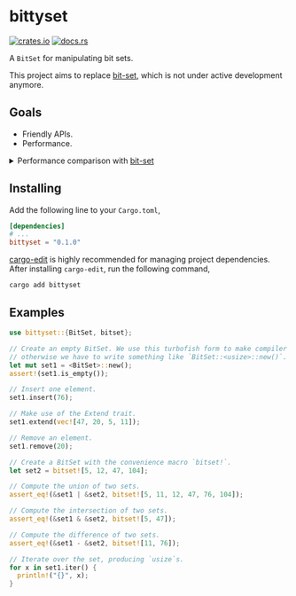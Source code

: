 # bittyset

[![crates.io](https://img.shields.io/crates/v/bittyset.svg)](https://crates.io/crates/bittyset)
[![docs.rs](https://docs.rs/bittyset/badge.svg)](https://docs.rs/bittyset)

A `BitSet` for manipulating bit sets.

This project aims to replace [bit-set](https://crates.io/crates/bit-set), which is not under active development anymore.

## Goals

- Friendly APIs.
- Performance.
<details>
  <summary>
    Performance comparison with <a href="https://crates.io/crates/bit-set">bit-set</a>
  </summary>

```
test insert/bit_set ... bench:       55976 ns/iter (+/- 2456)
test insert/bittyset ... bench:       19206 ns/iter (+/- 1622)

test remove/bit_set ... bench:       26914 ns/iter (+/- 975)
test remove/bittyset ... bench:        9013 ns/iter (+/- 359)

test contains/bit_set ... bench:        8498 ns/iter (+/- 175)
test contains/bittyset ... bench:        4200 ns/iter (+/- 34)

test union/bit_set ... bench:        2897 ns/iter (+/- 483)
test union/bittyset ... bench:        1670 ns/iter (+/- 272)

test intersection/bit_set ... bench:        2654 ns/iter (+/- 130)
test intersection/bittyset ... bench:        1968 ns/iter (+/- 188)

test difference/bit_set ... bench:        2835 ns/iter (+/- 226)
test difference/bittyset ... bench:        1712 ns/iter (+/- 254)

test symmetric_difference/bit_set ... bench:        2616 ns/iter (+/- 131)
test symmetric_difference/bittyset ... bench:        1956 ns/iter (+/- 188)

test is_subset/bit_set ... bench:          88 ns/iter (+/- 19)
test is_subset/bittyset ... bench:          87 ns/iter (+/- 21)

test is_subset(self)/bit_set ... bench:        1344 ns/iter (+/- 95)
test is_subset(self)/bittyset ... bench:          33 ns/iter (+/- 10)
```
</details>

## Installing

Add the following line to your `Cargo.toml`,

```toml
[dependencies]
# ...
bittyset = "0.1.0"
```

[cargo-edit](https://crates.io/crates/cargo-edit) is highly recommended for managing project dependencies. After installing `cargo-edit`, run the following command,
```shell
cargo add bittyset
```

## Examples

```rust
use bittyset::{BitSet, bitset};

// Create an empty BitSet. We use this turbofish form to make compiler happy,
// otherwise we have to write something like `BitSet::<usize>::new()`.
let mut set1 = <BitSet>::new();
assert!(set1.is_empty());

// Insert one element.
set1.insert(76);

// Make use of the Extend trait.
set1.extend(vec![47, 20, 5, 11]);

// Remove an element.
set1.remove(20);

// Create a BitSet with the convenience macro `bitset!`.
let set2 = bitset![5, 12, 47, 104];

// Compute the union of two sets.
assert_eq!(&set1 | &set2, bitset![5, 11, 12, 47, 76, 104]);

// Compute the intersection of two sets.
assert_eq!(&set1 & &set2, bitset![5, 47]);

// Compute the difference of two sets.
assert_eq!(&set1 - &set2, bitset![11, 76]);

// Iterate over the set, producing `usize`s.
for x in set1.iter() {
  println!("{}", x);
}
```